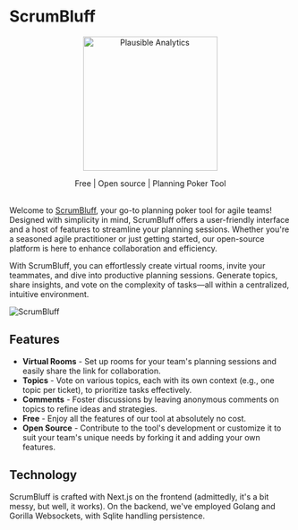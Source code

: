 # ScrumBluff


<p align="center">
  <a href="https://plausible.io/">
    <img src="https://scrumbluff.com/logo.png" width="240px" alt="Plausible Analytics" />
  </a>
</p>
<p align="center">
    Free |
    Open source |
Planning Poker Tool
    <br /><br />
</p>

Welcome to [ScrumBluff](https://scrumbluff.com), your go-to planning poker tool for agile teams! Designed with simplicity in mind, ScrumBluff offers a user-friendly interface and a host of features to streamline your planning sessions. Whether you're a seasoned agile practitioner or just getting started, our open-source platform is here to enhance collaboration and efficiency.

With ScrumBluff, you can effortlessly create virtual rooms, invite your teammates, and dive into productive planning sessions. Generate topics, share insights, and vote on the complexity of tasks—all within a centralized, intuitive environment.

![ScrumBluff](https://scrumbluff.com/demo-screenshot.png)

## Features

- **Virtual Rooms** - Set up rooms for your team's planning sessions and easily share the link for collaboration.
- **Topics** - Vote on various topics, each with its own context (e.g., one topic per ticket), to prioritize tasks effectively.
- **Comments** - Foster discussions by leaving anonymous comments on topics to refine ideas and strategies.
- **Free** - Enjoy all the features of our tool at absolutely no cost.
- **Open Source** - Contribute to the tool's development or customize it to suit your team's unique needs by forking it and adding your own features.


## Technology
ScrumBluff is crafted with Next.js on the frontend (admittedly, it's a bit messy, but well, it works). On the backend, we've employed Golang and Gorilla Websockets, with Sqlite handling persistence.

